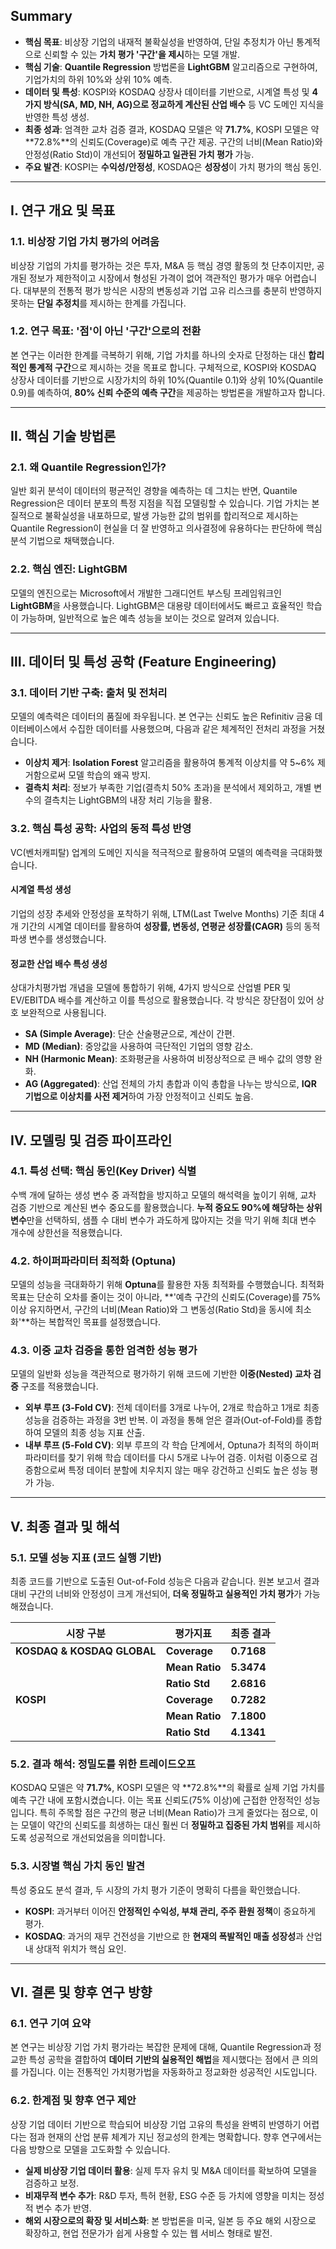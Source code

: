 ## Summary

- **핵심 목표**: 비상장 기업의 내재적 불확실성을 반영하여, 단일 추정치가 아닌 통계적으로 신뢰할 수 있는 **가치 평가 '구간'을 제시**하는 모델 개발.
- **핵심 기술**: **Quantile Regression** 방법론을 **LightGBM** 알고리즘으로 구현하여, 기업가치의 하위 10%와 상위 10% 예측.
- **데이터 및 특성**: KOSPI와 KOSDAQ 상장사 데이터를 기반으로, 시계열 특성 및 **4가지 방식(SA, MD, NH, AG)으로 정교하게 계산된 산업 배수** 등 VC 도메인 지식을 반영한 특성 생성.
- **최종 성과**: 엄격한 교차 검증 결과, KOSDAQ 모델은 약 **71.7%**, KOSPI 모델은 약 **72.8%**의 신뢰도(Coverage)로 예측 구간 제공. 구간의 너비(Mean Ratio)와 안정성(Ratio Std)이 개선되어 **정밀하고 일관된 가치 평가** 가능.
- **주요 발견**: KOSPI는 **수익성/안정성**, KOSDAQ은 **성장성**이 가치 평가의 핵심 동인.

---

## Ⅰ. 연구 개요 및 목표

### 1.1. 비상장 기업 가치 평가의 어려움
비상장 기업의 가치를 평가하는 것은 투자, M&A 등 핵심 경영 활동의 첫 단추이지만, 공개된 정보가 제한적이고 시장에서 형성된 가격이 없어 객관적인 평가가 매우 어렵습니다. 대부분의 전통적 평가 방식은 시장의 변동성과 기업 고유 리스크를 충분히 반영하지 못하는 **단일 추정치**를 제시하는 한계를 가집니다.

### 1.2. 연구 목표: '점'이 아닌 '구간'으로의 전환
본 연구는 이러한 한계를 극복하기 위해, 기업 가치를 하나의 숫자로 단정하는 대신 **합리적인 통계적 구간**으로 제시하는 것을 목표로 합니다. 구체적으로, KOSPI와 KOSDAQ 상장사 데이터를 기반으로 시장가치의 하위 10%(Quantile 0.1)와 상위 10%(Quantile 0.9)를 예측하여, **80% 신뢰 수준의 예측 구간**을 제공하는 방법론을 개발하고자 합니다.

---

## Ⅱ. 핵심 기술 방법론

### 2.1. 왜 Quantile Regression인가?
일반 회귀 분석이 데이터의 평균적인 경향을 예측하는 데 그치는 반면, Quantile Regression은 데이터 분포의 특정 지점을 직접 모델링할 수 있습니다. 기업 가치는 본질적으로 불확실성을 내포하므로, 발생 가능한 값의 범위를 합리적으로 제시하는 Quantile Regression이 현실을 더 잘 반영하고 의사결정에 유용하다는 판단하에 핵심 분석 기법으로 채택했습니다.

### 2.2. 핵심 엔진: LightGBM
모델의 엔진으로는 Microsoft에서 개발한 그래디언트 부스팅 프레임워크인 **LightGBM**을 사용했습니다. LightGBM은 대용량 데이터에서도 빠르고 효율적인 학습이 가능하며, 일반적으로 높은 예측 성능을 보이는 것으로 알려져 있습니다.

---

## Ⅲ. 데이터 및 특성 공학 (Feature Engineering)

### 3.1. 데이터 기반 구축: 출처 및 전처리
모델의 예측력은 데이터의 품질에 좌우됩니다. 본 연구는 신뢰도 높은 Refinitiv 금융 데이터베이스에서 수집한 데이터를 사용했으며, 다음과 같은 체계적인 전처리 과정을 거쳤습니다.

- **이상치 제거**: **Isolation Forest** 알고리즘을 활용하여 통계적 이상치를 약 5~6% 제거함으로써 모델 학습의 왜곡 방지.
- **결측치 처리**: 정보가 부족한 기업(결측치 50% 초과)을 분석에서 제외하고, 개별 변수의 결측치는 LightGBM의 내장 처리 기능을 활용.

### 3.2. 핵심 특성 공학: 사업의 동적 특성 반영
VC(벤처캐피탈) 업계의 도메인 지식을 적극적으로 활용하여 모델의 예측력을 극대화했습니다.

#### 시계열 특성 생성
기업의 성장 추세와 안정성을 포착하기 위해, LTM(Last Twelve Months) 기준 최대 4개 기간의 시계열 데이터를 활용하여 **성장률, 변동성, 연평균 성장률(CAGR)** 등의 동적 파생 변수를 생성했습니다.

#### 정교한 산업 배수 특성 생성
상대가치평가법 개념을 모델에 통합하기 위해, 4가지 방식으로 산업별 PER 및 EV/EBITDA 배수를 계산하고 이를 특성으로 활용했습니다. 각 방식은 장단점이 있어 상호 보완적으로 사용됩니다.
- **SA (Simple Average)**: 단순 산술평균으로, 계산이 간편.
- **MD (Median)**: 중앙값을 사용하여 극단적인 기업의 영향 감소.
- **NH (Harmonic Mean)**: 조화평균을 사용하여 비정상적으로 큰 배수 값의 영향 완화.
- **AG (Aggregated)**: 산업 전체의 가치 총합과 이익 총합을 나누는 방식으로, **IQR 기법으로 이상치를 사전 제거**하여 가장 안정적이고 신뢰도 높음.

---

## Ⅳ. 모델링 및 검증 파이프라인

### 4.1. 특성 선택: 핵심 동인(Key Driver) 식별
수백 개에 달하는 생성 변수 중 과적합을 방지하고 모델의 해석력을 높이기 위해, 교차 검증 기반으로 계산된 변수 중요도를 활용했습니다. **누적 중요도 90%에 해당하는 상위 변수**만을 선택하되, 샘플 수 대비 변수가 과도하게 많아지는 것을 막기 위해 최대 변수 개수에 상한선을 적용했습니다.

### 4.2. 하이퍼파라미터 최적화 (Optuna)
모델의 성능을 극대화하기 위해 **Optuna**를 활용한 자동 최적화를 수행했습니다. 최적화 목표는 단순히 오차를 줄이는 것이 아니라, **'예측 구간의 신뢰도(Coverage)를 75% 이상 유지하면서, 구간의 너비(Mean Ratio)와 그 변동성(Ratio Std)을 동시에 최소화'**하는 복합적인 목표를 설정했습니다.

### 4.3. 이중 교차 검증을 통한 엄격한 성능 평가
모델의 일반화 성능을 객관적으로 평가하기 위해 코드에 기반한 **이중(Nested) 교차 검증** 구조를 적용했습니다.
- **외부 루프 (3-Fold CV)**: 전체 데이터를 3개로 나누어, 2개로 학습하고 1개로 최종 성능을 검증하는 과정을 3번 반복. 이 과정을 통해 얻은 결과(Out-of-Fold)를 종합하여 모델의 최종 성능 지표 산출.
- **내부 루프 (5-Fold CV)**: 외부 루프의 각 학습 단계에서, Optuna가 최적의 하이퍼파라미터를 찾기 위해 학습 데이터를 다시 5개로 나누어 검증. 이처럼 이중으로 검증함으로써 특정 데이터 분할에 치우치지 않는 매우 강건하고 신뢰도 높은 성능 평가 가능.

---

## Ⅴ. 최종 결과 및 해석

### 5.1. 모델 성능 지표 (코드 실행 기반)
최종 코드를 기반으로 도출된 Out-of-Fold 성능은 다음과 같습니다. 원본 보고서 결과 대비 구간의 너비와 안정성이 크게 개선되어, **더욱 정밀하고 실용적인 가치 평가**가 가능해졌습니다.

| 시장 구분                | 평가지표      | 최종 결과 |
|-------------------------|---------------|-----------|
| **KOSDAQ & KOSDAQ GLOBAL** | **Coverage**  | **0.7168** |
|                         | **Mean Ratio**| **5.3474** |
|                         | **Ratio Std** | **2.6816** |
| **KOSPI**               | **Coverage**  | **0.7282** |
|                         | **Mean Ratio**| **7.1800** |
|                         | **Ratio Std** | **4.1341** |

### 5.2. 결과 해석: 정밀도를 위한 트레이드오프
KOSDAQ 모델은 약 **71.7%**, KOSPI 모델은 약 **72.8%**의 확률로 실제 기업 가치를 예측 구간 내에 포함시켰습니다. 이는 목표 신뢰도(75% 이상)에 근접한 안정적인 성능입니다. 특히 주목할 점은 구간의 평균 너비(Mean Ratio)가 크게 줄었다는 점으로, 이는 모델이 약간의 신뢰도를 희생하는 대신 훨씬 더 **정밀하고 집중된 가치 범위**를 제시하도록 성공적으로 개선되었음을 의미합니다.

### 5.3. 시장별 핵심 가치 동인 발견
특성 중요도 분석 결과, 두 시장의 가치 평가 기준이 명확히 다름을 확인했습니다.
- **KOSPI**: 과거부터 이어진 **안정적인 수익성, 부채 관리, 주주 환원 정책**이 중요하게 평가.
- **KOSDAQ**: 과거의 재무 건전성을 기반으로 한 **현재의 폭발적인 매출 성장성**과 산업 내 상대적 위치가 핵심 요인.

---

## Ⅵ. 결론 및 향후 연구 방향

### 6.1. 연구 기여 요약
본 연구는 비상장 기업 가치 평가라는 복잡한 문제에 대해, Quantile Regression과 정교한 특성 공학을 결합하여 **데이터 기반의 실용적인 해법**을 제시했다는 점에서 큰 의의를 가집니다. 이는 전통적인 가치평가법을 자동화하고 정교화한 성공적인 시도입니다.

### 6.2. 한계점 및 향후 연구 제안
상장 기업 데이터 기반으로 학습되어 비상장 기업 고유의 특성을 완벽히 반영하기 어렵다는 점과 현재의 산업 분류 체계가 지닌 정교성의 한계는 명확합니다. 향후 연구에서는 다음 방향으로 모델을 고도화할 수 있습니다.
- **실제 비상장 기업 데이터 활용**: 실제 투자 유치 및 M&A 데이터를 확보하여 모델을 검증하고 보정.
- **비재무적 변수 추가**: R&D 투자, 특허 현황, ESG 수준 등 가치에 영향을 미치는 정성적 변수 추가 반영.
- **해외 시장으로의 확장 및 서비스화**: 본 방법론을 미국, 일본 등 주요 해외 시장으로 확장하고, 현업 전문가가 쉽게 사용할 수 있는 웹 서비스 형태로 발전.
